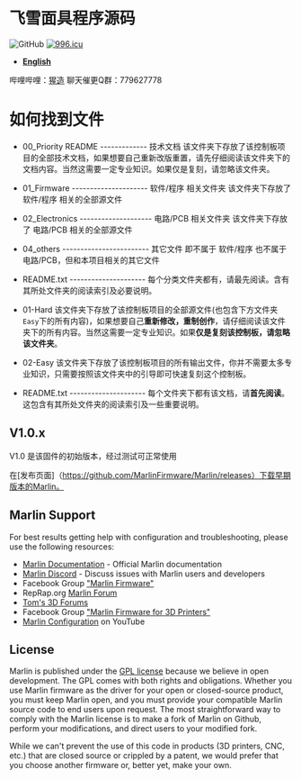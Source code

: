 
# 飞雪面具程序源码

![GitHub](https://img.shields.io/github/license/marlinfirmware/marlin.svg)
<a href="https://996.icu"><img src="https://img.shields.io/badge/link-996.icu-red.svg" alt="996.icu" /></a>

- **[English](/README_EN.md)**

哔哩哔哩：[猩造](https://space.bilibili.com/16614468/)
聊天催更Q群：779627778

# 如何找到文件
- 00_Priority README ------------- 技术文档
   该文件夹下存放了该控制板项目的全部技术文档，如果想要自己重新改版重置，请先仔细阅读该文件夹下的文档内容。当然这需要一定专业知识。如果仅是复刻，请忽略该文件夹。
- 01_Firmware --------------------- 软件/程序 相关文件夹
   该文件夹下存放了 软件/程序 相关的全部源文件
- 02_Electronics -------------------- 电路/PCB 相关文件夹
  该文件夹下存放了 电路/PCB 相关的全部源文件
- 04_others ------------------------ 其它文件
  即不属于 软件/程序 也不属于 电路/PCB，但和本项目相关的其它文件
- README.txt --------------------- 每个分类文件夹都有，请最先阅读。含有其所处文件夹的阅读索引及必要说明。

- 01-Hard
   该文件夹下存放了该控制板项目的全部源文件(也包含下方文件夹`Easy`下的所有内容)，如果想要自己**重新修改，重制创作**，请仔细阅读该文件夹下的所有内容。当然这需要一定专业知识。如果**仅是复刻该控制板，请忽略该文件夹**。
- 02-Easy
  该文件夹下存放了该控制板项目的所有输出文件，你并不需要太多专业知识，只需要按照该文件夹中的引导即可快速复刻这个控制板。
- README.txt --------------------- 每个文件夹下都有该文档，请**首先阅读**。这包含有其所处文件夹的阅读索引及一些重要说明。


## V1.0.x

V1.0 是该固件的初始版本，经过测试可正常使用

在[发布页面]（https://github.com/MarlinFirmware/Marlin/releases）下载早期版本的Marlin。

## Marlin Support

For best results getting help with configuration and troubleshooting, please use the following resources:

- [Marlin Documentation](http://marlinfw.org) - Official Marlin documentation
- [Marlin Discord](https://discord.gg/n5NJ59y) - Discuss issues with Marlin users and developers
- Facebook Group ["Marlin Firmware"](https://www.facebook.com/groups/1049718498464482/)
- RepRap.org [Marlin Forum](http://forums.reprap.org/list.php?415)
- [Tom's 3D Forums](https://forum.toms3d.org/)
- Facebook Group ["Marlin Firmware for 3D Printers"](https://www.facebook.com/groups/3Dtechtalk/)
- [Marlin Configuration](https://www.youtube.com/results?search_query=marlin+configuration) on YouTube

## License

Marlin is published under the [GPL license](/LICENSE) because we believe in open development. The GPL comes with both rights and obligations. Whether you use Marlin firmware as the driver for your open or closed-source product, you must keep Marlin open, and you must provide your compatible Marlin source code to end users upon request. The most straightforward way to comply with the Marlin license is to make a fork of Marlin on Github, perform your modifications, and direct users to your modified fork.

While we can't prevent the use of this code in products (3D printers, CNC, etc.) that are closed source or crippled by a patent, we would prefer that you choose another firmware or, better yet, make your own.

